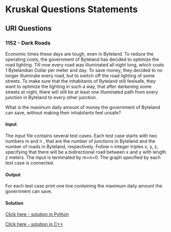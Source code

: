 # Kruskal Questions Statements

## URI Questions

### 1152 - Dark Roads

Economic times these days are tough, even in Byteland. To reduce the operating costs, the government of Byteland has decided to optimize the road lighting. Till now every road was illuminated all night long, which costs 1 Bytelandian Dollar per meter and day. To save money, they decided to no longer illuminate every road, but to switch off the road lighting of some streets. To make sure that the inhabitants of Byteland still feelsafe, they want to optimize the lighting in such a way, that after darkening some streets at night, there will still be at least one illuminated path from every junction in Byteland to every other junction.

What is the maximum daily amount of money the government of Byteland can save, without making their inhabitants feel unsafe? 

#### Input

The input file contains several test cases. Each test case starts with two numbers m and n , that are the number of junctions in Byteland and the number of roads in Byteland, respectively. Follow n integer triples x, y, z, specifying that there will be a bidirectional road between x and y with length z meters. The input is terminated by m=n=0. The graph specified by each test case is connected.

#### Output

For each test case print one line containing the maximum daily amount the government can save.

#### Solution

[Click here - solution in Python](./dark-roads.py)

[Click here - solution in C++](./dark-roads.cpp)